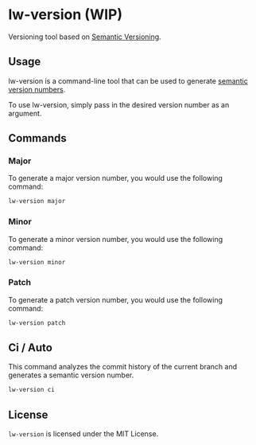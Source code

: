 # lw-version (WIP)

Versioning tool based on [Semantic Versioning](https://semver.org).

## Usage

lw-version is a command-line tool that can be used to generate [semantic version numbers](https://semver.org/#summary).

To use lw-version, simply pass in the desired version number as an argument.

## Commands

### Major
To generate a major version number, you would use the following command:

```bash
lw-version major
```

### Minor
To generate a minor version number, you would use the following command:

```bash
lw-version minor
```

### Patch
To generate a patch version number, you would use the following command:

```bash
lw-version patch
```

## Ci / Auto
This command analyzes the commit history of the current branch and generates a semantic version number.

```bash
lw-version ci
```

## License

`lw-version` is licensed under the MIT License.
